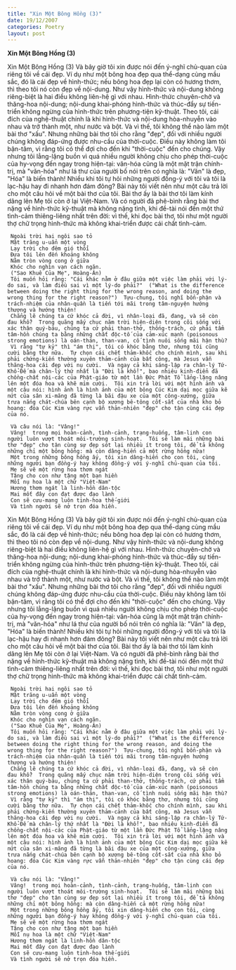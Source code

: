 ```yaml
---
title: "Xin Một Bông Hồng (3)"
date: 19/12/2007
categories: Poetry
layout: post
---
```


**Xin Một Bông Hồng (3)**

Xin Một Bông Hồng (3)
     Và bây giờ tôi xin được nói đến ý-nghĩ chủ-quan của riêng tôi về cái đẹp.  Ví dụ như một bông hoa đẹp qua thể-dạng cùng mầu sắc, đó là cái đẹp về hình-thức; nếu bông hoa đẹp lại còn có hương thơm, thì theo tôi nó còn đẹp về nội-dung.  Như vậy hình-thức và nội-dung không riêng-biệt là hai điều không liên-hệ gì với nhau.  Hình-thức chuyên-chở và thăng-hoa nội-dung; nội-dung khai-phóng hình-thức và thúc-đẩy sự tiến-triển không ngừng của hình-thức trên phương-tiện kỹ-thuật.  Theo tôi, cái đích của nghệ-thuật chính là khi hình-thức và nội-dung hòa-nhuyễn vào nhau và trở thành một, như nước và bột.
     Và vì thế, tôi không thể nào làm một bài thơ "xấu".
     Nhưng những bài thơ tôi cho rằng "đẹp", đối với nhiều người chúng không đáp-ứng được nhu-cầu của thời-cuộc.  Điều này không làm tôi bận-tâm, vì rằng tôi có thể đợi cho đến khi "thời-cuộc" đến cho chúng.  Vậy nhưng tôi lẳng-lặng buồn vì quá nhiều người không chịu cho phép thời-cuộc của hy-vọng đến ngay trong hiện-tại: văn-hóa cũng là một mặt trận chính-trị, mà "văn-hóa" như lá thư của người bố nói trên có nghĩa là: "Văn" là đẹp, "Hóa" là biến thành!  Nhiều khi tôi tự hỏi những người đồng-ý với tôi và tôi là lạc-hậu hay đi nhanh hơn đám đông?
     Bài này tôi viết nên như một câu trả lời cho một câu hỏi về một bài thơ của tôi.  Bài thơ ấy là bài thơ tôi làm kính dâng lên Mẹ tôi còn ở lại Việt-Nam.  Và có người đã phê-bình rằng bài thơ nặng về hình-thức kỹ-thuật mà không nặng tình, khi đề-tài nói đến một thứ tình-cảm thiêng-liêng nhất trên đời: vì thế, khi đọc bài thơ, tôi như một người thợ chữ trọng hình-thức mà không khai-triển được cái chất tình-cảm.

     Ngoài trời hai ngôi sao tỏ
     Mặt trăng u-uẩn một vòng
     Lạy trời cho đêm gió thổi
     Đưa tôi lên đến khoảng không
     Nằm tròn vòng cong ở giữa
     Khóc cho nghìn vạn cách ngăn.
     ("Sao Khuê Của Mẹ", Hoàng-Ân)
     Tôi muốn hỏi rằng: "Cái khác nằm ở đâu giữa một việc làm phải với lý-do sai, và làm điều sai vì một lý-do phải?"  ("What is the difference between doing the right thing for the wrong reason, and doing the wrong thing for the right reason?")  Tựu-chung, tôi nghĩ bổn-phận và trách-nhiệm của nhân-quần là tiến tới mãi trong tâm-nguyện hướng thượng và hướng thiện!
     Chẳng lẽ chúng ta cứ khóc cả đời, vì nhân-loại đã, đang, và sẽ còn đau khổ?  Trong quãng mấy chục năm trời hiện-diện trong cõi sống với xác thân quý-báu, chúng ta cứ phải than-thở, thống-trách, cứ phải tẩm tâm-hồn chúng ta bằng những chất độc-tố của cảm-xúc mạnh (poisonous strong emotions) là oán-thán, than-van, cố tình nuôi sống mãi hận thù?
     Vì rằng "tự kỷ" thì "ám thị", tôi có khóc bằng thơ, nhưng tôi cũng cười bằng thơ nữa.  Tự chọn cái chết thảm-khốc cho chính mình, sau khi phải chứng-kiến thường xuyên thảm-cảnh của bất công, mà Jesus vẫn thăng-hoa cái đẹp với nụ cười.  Và ngay cả khi sáng-lập ra chân-lý Tứ-Khổ-Đế mà chân-lý thứ nhất là "Đời là khổ!", bao nhiêu kinh-điển đã chồng-chất nội-các của Phật-giáo từ một lần Đức Phật Tổ lẳng-lặng nâng lên một đóa hoa và khẽ mỉm cười.  Tôi xin trả lời với một hình ảnh và một câu nói: hình ảnh là hình ảnh của một bông Cúc Kim dại mọc giữa kẽ nứt của sân xi-măng đã từng là bãi đậu xe của một công-xưởng, giữa trưa nắng chát-chúa bên cạnh bộ xương bê-tông cốt-sắt của nhà kho bỏ hoang: đóa Cúc Kim vàng rực vẫn thản-nhiên "đẹp" cho tận cùng cái đẹp của nó.
    
     Và câu nói là: "Vâng!"
     Vâng!  trong mọi hoàn-cảnh, tình-cảnh, trạng-huống, tâm-linh con người luôn vượt thoát môi-trường sinh-hoạt.  Tôi sẽ làm mãi những bài thơ "đẹp" cho tận cùng sự đẹp sót lại nhiều ít trong tôi, để tả không những chỉ một bông hồng: mà còn dâng-hiến cả một rừng hồng nữa!
     Một trong những bông hồng ấy, tôi xin dâng-hiến cho con tôi, cùng những người bạn đồng-ý hay không đồng-ý với ý-nghĩ chủ-quan của tôi.
     Mẹ sẽ vẽ một rừng hoa thơm ngát
     Tặng cho con như tặng một bạn hiền
     Mỗi nụ hoa là một chữ "Việt-Nam"
     Hương thơm ngát là linh-hồn dân-tộc
     Mai mốt đây con đạt được đạo lành
     Con sẽ cưu-mang luôn tinh-hoa thế-giới
     Và tình người sẽ nở trọn đóa hiền.

Xin Một Bông Hồng (3)
     Và bây giờ tôi xin được nói đến ý-nghĩ chủ-quan của riêng tôi về cái đẹp.  Ví dụ như một bông hoa đẹp qua thể-dạng cùng mầu sắc, đó là cái đẹp về hình-thức; nếu bông hoa đẹp lại còn có hương thơm, thì theo tôi nó còn đẹp về nội-dung.  Như vậy hình-thức và nội-dung không riêng-biệt là hai điều không liên-hệ gì với nhau.  Hình-thức chuyên-chở và thăng-hoa nội-dung; nội-dung khai-phóng hình-thức và thúc-đẩy sự tiến-triển không ngừng của hình-thức trên phương-tiện kỹ-thuật.  Theo tôi, cái đích của nghệ-thuật chính là khi hình-thức và nội-dung hòa-nhuyễn vào nhau và trở thành một, như nước và bột.
     Và vì thế, tôi không thể nào làm một bài thơ "xấu".
     Nhưng những bài thơ tôi cho rằng "đẹp", đối với nhiều người chúng không đáp-ứng được nhu-cầu của thời-cuộc.  Điều này không làm tôi bận-tâm, vì rằng tôi có thể đợi cho đến khi "thời-cuộc" đến cho chúng.  Vậy nhưng tôi lẳng-lặng buồn vì quá nhiều người không chịu cho phép thời-cuộc của hy-vọng đến ngay trong hiện-tại: văn-hóa cũng là một mặt trận chính-trị, mà "văn-hóa" như lá thư của người bố nói trên có nghĩa là: "Văn" là đẹp, "Hóa" là biến thành!  Nhiều khi tôi tự hỏi những người đồng-ý với tôi và tôi là lạc-hậu hay đi nhanh hơn đám đông?
     Bài này tôi viết nên như một câu trả lời cho một câu hỏi về một bài thơ của tôi.  Bài thơ ấy là bài thơ tôi làm kính dâng lên Mẹ tôi còn ở lại Việt-Nam.  Và có người đã phê-bình rằng bài thơ nặng về hình-thức kỹ-thuật mà không nặng tình, khi đề-tài nói đến một thứ tình-cảm thiêng-liêng nhất trên đời: vì thế, khi đọc bài thơ, tôi như một người thợ chữ trọng hình-thức mà không khai-triển được cái chất tình-cảm.

     Ngoài trời hai ngôi sao tỏ
     Mặt trăng u-uẩn một vòng
     Lạy trời cho đêm gió thổi
     Đưa tôi lên đến khoảng không
     Nằm tròn vòng cong ở giữa
     Khóc cho nghìn vạn cách ngăn.
     ("Sao Khuê Của Mẹ", Hoàng-Ân)
     Tôi muốn hỏi rằng: "Cái khác nằm ở đâu giữa một việc làm phải với lý-do sai, và làm điều sai vì một lý-do phải?"  ("What is the difference between doing the right thing for the wrong reason, and doing the wrong thing for the right reason?")  Tựu-chung, tôi nghĩ bổn-phận và trách-nhiệm của nhân-quần là tiến tới mãi trong tâm-nguyện hướng thượng và hướng thiện!
     Chẳng lẽ chúng ta cứ khóc cả đời, vì nhân-loại đã, đang, và sẽ còn đau khổ?  Trong quãng mấy chục năm trời hiện-diện trong cõi sống với xác thân quý-báu, chúng ta cứ phải than-thở, thống-trách, cứ phải tẩm tâm-hồn chúng ta bằng những chất độc-tố của cảm-xúc mạnh (poisonous strong emotions) là oán-thán, than-van, cố tình nuôi sống mãi hận thù?
     Vì rằng "tự kỷ" thì "ám thị", tôi có khóc bằng thơ, nhưng tôi cũng cười bằng thơ nữa.  Tự chọn cái chết thảm-khốc cho chính mình, sau khi phải chứng-kiến thường xuyên thảm-cảnh của bất công, mà Jesus vẫn thăng-hoa cái đẹp với nụ cười.  Và ngay cả khi sáng-lập ra chân-lý Tứ-Khổ-Đế mà chân-lý thứ nhất là "Đời là khổ!", bao nhiêu kinh-điển đã chồng-chất nội-các của Phật-giáo từ một lần Đức Phật Tổ lẳng-lặng nâng lên một đóa hoa và khẽ mỉm cười.  Tôi xin trả lời với một hình ảnh và một câu nói: hình ảnh là hình ảnh của một bông Cúc Kim dại mọc giữa kẽ nứt của sân xi-măng đã từng là bãi đậu xe của một công-xưởng, giữa trưa nắng chát-chúa bên cạnh bộ xương bê-tông cốt-sắt của nhà kho bỏ hoang: đóa Cúc Kim vàng rực vẫn thản-nhiên "đẹp" cho tận cùng cái đẹp của nó.
    
     Và câu nói là: "Vâng!"
     Vâng!  trong mọi hoàn-cảnh, tình-cảnh, trạng-huống, tâm-linh con người luôn vượt thoát môi-trường sinh-hoạt.  Tôi sẽ làm mãi những bài thơ "đẹp" cho tận cùng sự đẹp sót lại nhiều ít trong tôi, để tả không những chỉ một bông hồng: mà còn dâng-hiến cả một rừng hồng nữa!
     Một trong những bông hồng ấy, tôi xin dâng-hiến cho con tôi, cùng những người bạn đồng-ý hay không đồng-ý với ý-nghĩ chủ-quan của tôi.
     Mẹ sẽ vẽ một rừng hoa thơm ngát
     Tặng cho con như tặng một bạn hiền
     Mỗi nụ hoa là một chữ "Việt-Nam"
     Hương thơm ngát là linh-hồn dân-tộc
     Mai mốt đây con đạt được đạo lành
     Con sẽ cưu-mang luôn tinh-hoa thế-giới
     Và tình người sẽ nở trọn đóa hiền.
